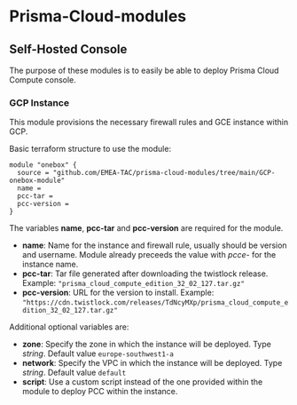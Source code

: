 # Prisma-Cloud-modules

## Self-Hosted Console

The purpose of these modules is to easily be able to deploy Prisma Cloud Compute console.

### GCP Instance

This module provisions the necessary firewall rules and GCE instance within GCP.

Basic terraform structure to use the module:

```
module "onebox" {
  source = "github.com/EMEA-TAC/prisma-cloud-modules/tree/main/GCP-onebox-module"
  name = 
  pcc-tar = 
  pcc-version = 
}
```
The variables **name**, **pcc-tar** and **pcc-version** are required for the module.

- **name**: Name for the instance and firewall rule, usually should be version and username. Module already preceeds the value with *pcce-* for the instance name. 
- **pcc-tar**: Tar file generated after downloading the twistlock release. Example: `"prisma_cloud_compute_edition_32_02_127.tar.gz"`
- **pcc-version**: URL for the version to install. Example: `"https://cdn.twistlock.com/releases/TdNcyMXp/prisma_cloud_compute_edition_32_02_127.tar.gz"`

Additional optional variables are:

- **zone**: Specify the zone in which the instance will be deployed. Type *string*. Default value `europe-southwest1-a`
- **network**: Specify the VPC in which the instance will be deployed. Type *string*. Default value `default`
- **script**: Use a custom script instead of the one provided within the module to deploy PCC within the instance.
